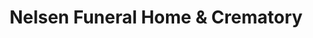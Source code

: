 ---
title: "Nelsen Funeral Home & Crematory"
url: /hanover-county/nelsen-funeral-home-and-crematory/
shop: funeral directors
---